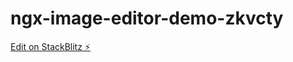 # ngx-image-editor-demo-zkvcty

[Edit on StackBlitz ⚡️](https://stackblitz.com/edit/ngx-image-editor-demo-zkvcty)
